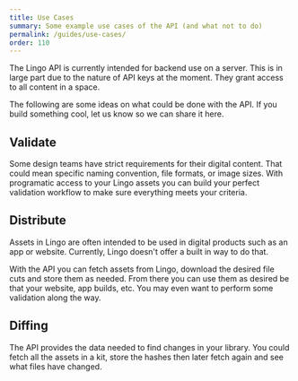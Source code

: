 ```yaml
---
title: Use Cases
summary: Some example use cases of the API (and what not to do)
permalink: /guides/use-cases/
order: 110
---
```


The Lingo API is currently intended for backend use on a server. This is in large part due to the nature of API keys at the moment. They grant access to all content in a space.

The following are some ideas on what could be done with the API. If you build something cool, let us know so we can share it here.


## Validate

Some design teams have strict requirements for their digital content. That could mean specific naming convention, file formats, or image sizes. With programatic access to your Lingo assets you can build your perfect validation workflow to make sure everything meets your criteria.


## Distribute

Assets in Lingo are often intended to be used in digital products such as an app or website. Currently, Lingo doesn't offer a built in way to do that.

With the API you can fetch assets from Lingo, download the desired file cuts and store them as needed. From there you can use them as desired be that your website, app builds, etc. You may even want to perform some validation along the way.

## Diffing

The API provides the data needed to find changes in your library. You could fetch all the assets in a kit, store the hashes then later fetch again and see what files have changed.





